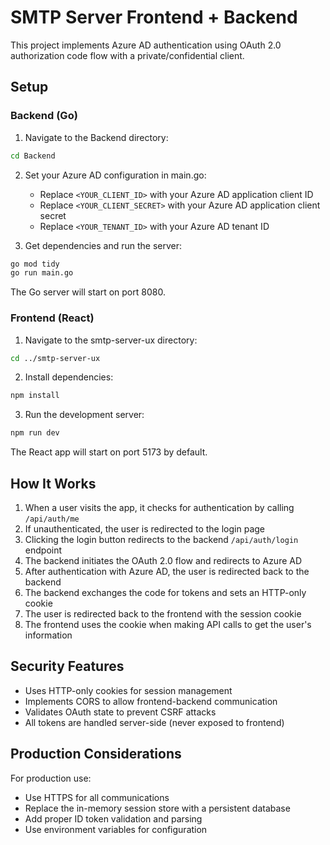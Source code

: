 # SMTP Server Frontend + Backend

This project implements Azure AD authentication using OAuth 2.0 authorization code flow with a private/confidential client.

## Setup

### Backend (Go)

1. Navigate to the Backend directory:

```bash
cd Backend
```

2. Set your Azure AD configuration in main.go:
   - Replace `<YOUR_CLIENT_ID>` with your Azure AD application client ID
   - Replace `<YOUR_CLIENT_SECRET>` with your Azure AD application client secret
   - Replace `<YOUR_TENANT_ID>` with your Azure AD tenant ID

3. Get dependencies and run the server:

```bash
go mod tidy
go run main.go
```

The Go server will start on port 8080.

### Frontend (React)

1. Navigate to the smtp-server-ux directory:

```bash
cd ../smtp-server-ux
```

2. Install dependencies:

```bash
npm install
```

3. Run the development server:

```bash
npm run dev
```

The React app will start on port 5173 by default.

## How It Works

1. When a user visits the app, it checks for authentication by calling `/api/auth/me`
2. If unauthenticated, the user is redirected to the login page
3. Clicking the login button redirects to the backend `/api/auth/login` endpoint
4. The backend initiates the OAuth 2.0 flow and redirects to Azure AD
5. After authentication with Azure AD, the user is redirected back to the backend
6. The backend exchanges the code for tokens and sets an HTTP-only cookie
7. The user is redirected back to the frontend with the session cookie
8. The frontend uses the cookie when making API calls to get the user's information

## Security Features

- Uses HTTP-only cookies for session management
- Implements CORS to allow frontend-backend communication
- Validates OAuth state to prevent CSRF attacks
- All tokens are handled server-side (never exposed to frontend)

## Production Considerations

For production use:
- Use HTTPS for all communications
- Replace the in-memory session store with a persistent database
- Add proper ID token validation and parsing
- Use environment variables for configuration
